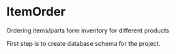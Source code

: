 # ItemOrder
Ordering items/parts form inventory for different products

First step is to create database schema for the project.
